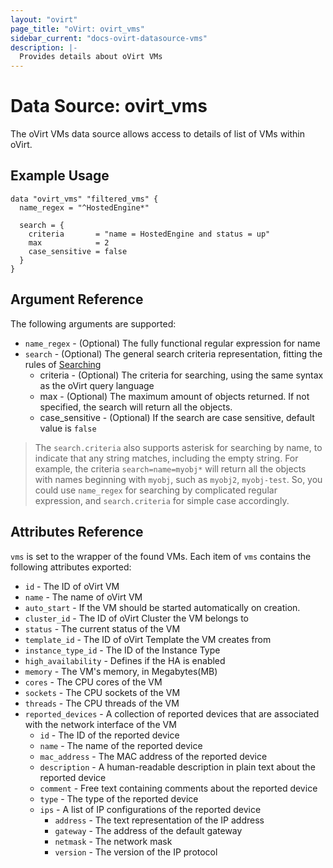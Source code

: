 ```yaml
---
layout: "ovirt"
page_title: "oVirt: ovirt_vms"
sidebar_current: "docs-ovirt-datasource-vms"
description: |-
  Provides details about oVirt VMs
---
```


# Data Source: ovirt\_vms

The oVirt VMs data source allows access to details of list of VMs within oVirt.

## Example Usage

```hcl
data "ovirt_vms" "filtered_vms" {
  name_regex = "^HostedEngine*"

  search = {
    criteria       = "name = HostedEngine and status = up"
    max            = 2
    case_sensitive = false
  }
}
```

## Argument Reference

The following arguments are supported:

* `name_regex` - (Optional) The fully functional regular expression for name
* `search` - (Optional) The general search criteria representation, fitting the rules of [Searching](http://ovirt.github.io/ovirt-engine-api-model/master/#_searching)
    * criteria - (Optional) The criteria for searching, using the same syntax as the oVirt query language
    * max - (Optional) The maximum amount of objects returned. If not specified, the search will return all the objects.
    * case_sensitive - (Optional) If the search are case sensitive, default value is `false`

> The `search.criteria` also supports asterisk for searching by name, to indicate that any string matches, including the empty string. For example, the criteria `search=name=myobj*` will return all the objects with names beginning with `myobj`, such as `myobj2`, `myobj-test`. So, you could use `name_regex` for searching by complicated regular expression, and `search.criteria` for simple case accordingly.

## Attributes Reference

`vms` is set to the wrapper of the found VMs. Each item of `vms` contains the following attributes exported:

* `id` - The ID of oVirt VM
* `name` - The name of oVirt VM
* `auto_start` - If the VM should be started automatically on creation.
* `cluster_id` - The ID of oVirt Cluster the VM belongs to
* `status` - The current status of the VM
* `template_id` - The ID of oVirt Template the VM creates from
* `instance_type_id` - The ID of the Instance Type
* `high_availability` - Defines if the HA is enabled
* `memory` - The VM's memory, in Megabytes(MB)
* `cores` - The CPU cores of the VM
* `sockets` - The CPU sockets of the VM
* `threads` - The CPU threads of the VM
* `reported_devices` - A collection of reported devices that are associated with the network interface of the VM
  * `id` - The ID of the reported device
  * `name` - The name of the reported device
  * `mac_address` - The MAC address of the reported device
  * `description` - A human-readable description in plain text about the reported device
  * `comment` - Free text containing comments about the reported device
  * `type` - The type of the reported device
  * `ips` - A list of IP configurations of the reported device
    * `address` - The text representation of the IP address
    * `gateway` - The address of the default gateway
    * `netmask` - The network mask
    * `version` - The version of the IP protocol
